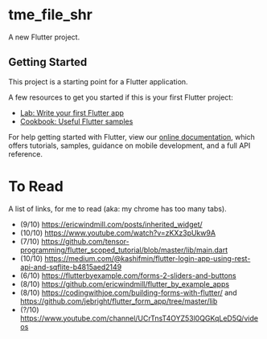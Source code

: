 # tme_file_shr

A new Flutter project.

## Getting Started

This project is a starting point for a Flutter application.

A few resources to get you started if this is your first Flutter project:

- [Lab: Write your first Flutter app](https://flutter.io/docs/get-started/codelab)
- [Cookbook: Useful Flutter samples](https://flutter.io/docs/cookbook)

For help getting started with Flutter, view our 
[online documentation](https://flutter.io/docs), which offers tutorials, 
samples, guidance on mobile development, and a full API reference.


# To Read

A list of links, for me to read (aka: my chrome has too many tabs).

- (9/10) https://ericwindmill.com/posts/inherited_widget/
- (10/10) https://www.youtube.com/watch?v=zKXz3pUkw9A
- (7/10) https://github.com/tensor-programming/flutter_scoped_tutorial/blob/master/lib/main.dart
- (10/10) https://medium.com/@kashifmin/flutter-login-app-using-rest-api-and-sqflite-b4815aed2149
- (6/10) https://flutterbyexample.com/forms-2-sliders-and-buttons
- (8/10) https://github.com/ericwindmill/flutter_by_example_apps
- (8/10) https://codingwithjoe.com/building-forms-with-flutter/ and https://github.com/jebright/flutter_form_app/tree/master/lib
- (?/10) https://www.youtube.com/channel/UCrTnsT4OYZ53l0QGKqLeD5Q/videos